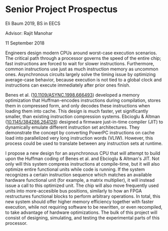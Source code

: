 # Senior Project Prospectus

Eli Baum 2019, BS in EECS

Advisor: Rajit Manohar

11 September 2018



Engineers design modern CPUs around worst-case execution scenarios. The critical path through a processor governs the speed of the entire chip; fast instructions are forced to wait for slower instructions. Furthermore, common instructions use just as much instruction memory as uncommon ones. Asynchronous circuits largely solve the timing issue by optimizing average-case behavior, because execution is not tied to a global clock and instructions can execute immediately after prior ones finish.

Benes et al. ([10.1109/ASYNC.1998.666493](http://doi.org/10.1109/ASYNC.1998.666493)) developed a memory optimization that Huffman-encodes instructions during compilation, stores them in compressed form, and only decodes these instructions when loading them into cache. This design is much faster, yet significantly smaller, than existing instruction compression systems. Ebcioglu & Altman ([10.1145/384286.264126](https://doi.org/10.1145/384286.264126)) designed a firmware just-in-time compiler (JIT) to dynamically emulate different instruction set architectures. They demonstrate the concept by converting PowerPC instructions on cache load into parallelized very long instruction words (VLIW). However, this process could be used to translate between any instruction sets at runtime.

I propose a new design for an asynchronous CPU that will attempt to build upon the Huffman coding of Benes et al. and Ebcioglu & Altman's JIT. Not only will this system compress instructions at compile-time, but it will also optimize entire functional units while code is running. If the system recognizes a certain instruction sequence which matches an available hardware functional unit (for example, a matrix multiplier), it will instead issue a call to this optimized unit. The chip will also move frequently used units  into more-accesible bus positions, similarly to how an FPGA restructures functional blocks to perform arbitrary operations. In total, this new system should offer higher memory efficiency together with faster execution, while not requiring software to be rewritten, or even recompiled, to take advantage of hardware optimizations. The bulk of this project will consist of designing, simulating, and testing the experimental parts of this processor.

